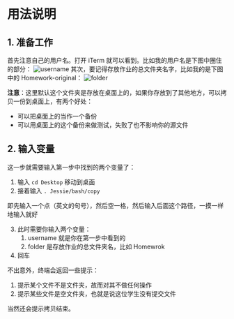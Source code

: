 # 用法说明
## 1. 准备工作
首先注意自己的用户名。打开 iTerm 就可以看到。比如我的用户名是下图中圈住的部分：
![username]()
其次，要记得存放作业的总文件夹名字，比如我的是下图中的 Homework-original：
![folder]()

**注意**：这里默认这个文件夹是存放在桌面上的，如果你存放到了其他地方，可以拷贝一份到桌面上，有两个好处：
- 可以把桌面上的当作一个备份
- 可以用桌面上的这个备份来做测试，失败了也不影响你的源文件

## 2. 输入变量
这一步就需要输入第一步中找到的两个变量了：
1. 输入 `cd Desktop` 移动到桌面
2. 接着输入 `. Jessie/bash/copy`

即先输入一个点（英文的句号），然后空一格，然后输入后面这个路径，一摸一样地输入就好

3. 此时需要你输入两个变量：
	1. username 就是你在第一步中看到的 
	2. folder 是存放作业的总文件夹名，比如 Homewrok
4. 回车

不出意外，终端会返回一些提示：
1. 提示某个文件不是文件夹，故而对其不做任何操作
2. 提示某些文件是空文件夹，也就是说这位学生没有提交文件

当然还会提示拷贝结束。 


